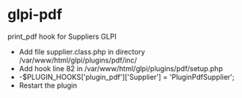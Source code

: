 # glpi-pdf
print_pdf hook for Suppliers GLPI

- Add file supplier.class.php in directory /var/www/html/glpi/plugins/pdf/inc/
- Add hook line 82 in /var/www/html/glpi/plugins/pdf/setup.php
- -$PLUGIN_HOOKS['plugin_pdf']['Supplier']           = 'PluginPdfSupplier';
- Restart the plugin
